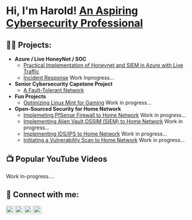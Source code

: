 <h1>Hi, I'm Harold! <a href="https://www.linkedin.com/in/harold-pastoral-128163a7/"> An Aspiring Cybersecurity Professional</a>
<h2>👨‍💻 Projects:</h2>

- <b>Azure / Live HoneyNet / SOC</b>
  - [Practical Implementation of Honeynet and SIEM in Azure with Live Traffic](https://github.com/HPastoral/Azure-SOC)
  - [Incident Response]() Work Inprogress...
- <b>Senior Cybersecurity Capstone Project</b>
  - [A Fault-Tolerant Network](https://github.com/HPastoral/Fault-Tolerance)
- <b>Fun Projects</b>
  - [Optimizing Linux Mint for Gaming]() Work in progress...
- <b>Open-Sourced Security for Home Network</b>
  - [Implemeting PfSense Firewall to Home Network]() Work in progress...
  - [Implementing Alien Vault OSSIM (SIEM) to Home Network]() Work in progress...
  - [Implementing IDS/IPS to Home Network]() Work in progress...
  - [Initiating a Vulnerability Scan to Home Network]()  Work in progress...
  

  
<h2>📺 Popular YouTube Videos</h2>

Work In-progress....

<h2> 🤳 Connect with me:</h2>

[<img align="left" alt="JoshMadakor | YouTube" width="22px" src="https://cdn.jsdelivr.net/npm/simple-icons@v3/icons/youtube.svg" />][youtube]
[<img align="left" alt="JoshMadakor | Twitter" width="22px" src="https://cdn.jsdelivr.net/npm/simple-icons@v3/icons/twitter.svg" />][twitter]
[<img align="left" alt="JoshMadakor | LinkedIn" width="22px" src="https://cdn.jsdelivr.net/npm/simple-icons@v3/icons/linkedin.svg" />][linkedin]
[<img align="left" alt="JoshMadakor | Instagram" width="22px" src="https://cdn.jsdelivr.net/npm/simple-icons@v3/icons/instagram.svg" />][instagram]

[twitter]: https://twitter.com/joshmadakor
[youtube]: https://www.youtube.com/c/joshmadakor
[instagram]: https://www.instagram.com/joshmadakor/
[linkedin]: https://linkedin.com/in/joshmadakor

<!--
**joshmadakor1/joshmadakor1** is a ✨ _special_ ✨ repository because its `README.md` (this file) appears on your GitHub profile.

Here are some ideas to get you started:

- 🔭 I’m currently working on ...
- 🌱 I’m currently learning ...
- 👯 I’m looking to collaborate on ...
- 🤔 I’m looking for help with ...
- 💬 Ask me about ...
- 📫 How to reach me: ...
- 😄 Pronouns: ...
- ⚡ Fun fact: ...
-->
